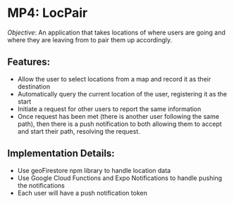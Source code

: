 # MP4: LocPair

_Objective_: An application that takes locations of where users are going and where they are leaving from to pair them up accordingly.

## Features:
* Allow the user to select locations from a map and record it as their destination
* Automatically query the current location of the user, registering it as the start
* Initiate a request for other users to report the same information
* Once request has been met (there is another user following the same path), then there is a push notification to both allowing them to accept and start their path, resolving the request.

## Implementation Details:
* Use geoFirestore npm library to handle location data
* Use Google Cloud Functions and Expo Notifications to handle pushing the notifications
* Each user will have a push notification token
